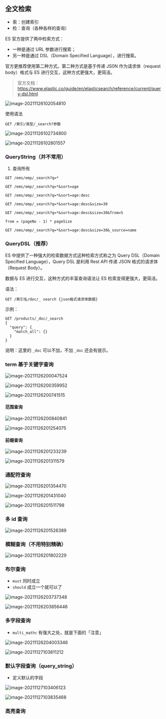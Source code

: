 ## 全文检索

+ 索：创建索引
+ 检：查询（各种各样的查询）

ES 官方提供了两中检索方式：

+ 一种是通过 URL 参数进行搜索；
+ 另一种是通过 DSL（Domain Specified Language），进行搜索。

官方更推荐使用第二种方式。第二种方式是基于传递 JS0N 作为请求体（request body）格式与 ES 进行交互，这种方式更强大，更简洁。

> 官方文档：https://www.elastic.co/guide/en/elasticsearch/reference/current/query-dsl.html



![image-20211126102054810](https://tva1.sinaimg.cn/large/008i3skNgy1gwsc6w2uesj30ww098wf1.jpg)

使用语法



```
GET /索引/类型/_search?参数
```



![image-20211126102734800](https://tva1.sinaimg.cn/large/008i3skNgy1gwscdu78raj30oo0p475i.jpg)



![image-20211126102801557](https://tva1.sinaimg.cn/large/008i3skNgy1gwsceb1525j31iy0u00z2.jpg)

### QueryString（并不常用）

1. 查询所有

```
GET /ems/emp/_search?q=*

GET /ems/emp/_search?q=*&sort=age

GET /ems/emp/_search?q=*&sort=age:desc

GET /ems/emp/_search?q=*&sort=age:desc&size=30

GET /ems/emp/_search?q=*&sort=age:desc&size=30&from=5

from = (pageNo - 1) * pageSize

GET /ems/emp/_search?q=*&sort=age:desc&size=30&_source=name
```

### QueryDSL（推荐）

ES 中提供了一种强大的检索数据方式这种检索方式称之为 Query DSL（Domain
Specified Language），Query DSL 是利用 Rest API 传递 JSON 格式的请求体（Request
Body）。

数据与 ES 进行交互，这种方式的丰富查询语法让 ES 检索变得更强大，更简洁。 

语法：

```
GET /索引名/doc/_ search {json格式请求体数据}
```



示例：

```
GET /products/_doc/_search
{
  "query": {
    "match_all": {}
  }
}
```

说明：这里的 `_doc` 可以不加，不加 `_doc` 还会有提示。

### term 基于关键字查询



![image-20211126200047524](https://tva1.sinaimg.cn/large/008i3skNgy1gwssyc2dz6j31920l0jsd.jpg)



![image-20211126200359952](https://tva1.sinaimg.cn/large/008i3skNgy1gwst1n260oj30ve0fy402.jpg)



![image-20211126200741515](https://tva1.sinaimg.cn/large/008i3skNgy1gwst5h36p2j319k0b2jtk.jpg)

#### 范围查询

![image-20211126200840841](https://tva1.sinaimg.cn/large/008i3skNgy1gwst6hs2tdj318q0lyab7.jpg)

![image-20211126201254075](https://tva1.sinaimg.cn/large/008i3skNgy1gwstaw2jacj30gm0cwdgc.jpg)



#### 前缀查询

![image-20211126201233239](https://tva1.sinaimg.cn/large/008i3skNgy1gwstaj8kiqj31ay0ky3zn.jpg)

![image-20211126201311579](https://tva1.sinaimg.cn/large/008i3skNgy1gwstb6ttloj30ke0d4gm5.jpg)

### 通配符查询



![image-20211126201354470](https://tva1.sinaimg.cn/large/008i3skNgy1gwstbxn4oaj31980l0abd.jpg)



![image-20211126201431040](https://tva1.sinaimg.cn/large/008i3skNgy1gwstckpk7pj30mu0bymxt.jpg)



![image-20211126201511798](https://tva1.sinaimg.cn/large/008i3skNgy1gwstdaf6cbj30vs0cgq3s.jpg)

### 多 id 查询



![image-20211126201526389](https://tva1.sinaimg.cn/large/008i3skNgy1gwstdj3ykzj318u0himyg.jpg)

### 模糊查询（不用特别精确）



![image-20211126201802229](https://tva1.sinaimg.cn/large/008i3skNgy1gwstg8w12lj319u0ryq5e.jpg)

### 布尔查询

+ `must` 同时成立
+ `should` 成立一个就可以了 

![image-20211126203737348](https://tva1.sinaimg.cn/large/008i3skNgy1gwsu0l0pq7j315i0u0tac.jpg)



![image-20211126203856446](https://tva1.sinaimg.cn/large/008i3skNgy1gwsu1y49caj30l20logmv.jpg)

### 多字段查询



+ `multi_mathc` 有强大之处，就是下面的「注意」



![image-20211126204003346](https://tva1.sinaimg.cn/large/008i3skNgy1gwsu33s4dfj30n6094mxn.jpg)

![image-20211127103811212](https://tva1.sinaimg.cn/large/008i3skNgy1gwtib8ggn3j30em086dg5.jpg)

### 默认字段查询（query_string）

+ 定义默认的字段

![image-20211127103406123](https://tva1.sinaimg.cn/large/008i3skNgy1gwti70fv8jj30ug0bat9i.jpg)

![image-20211127103835468](https://tva1.sinaimg.cn/large/008i3skNgy1gwtiblr9qzj30ia07iwev.jpg)

### 高亮查询